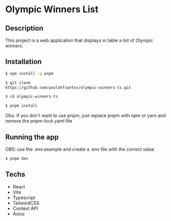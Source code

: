 # Olympic Winners List

## Description

This project is a web application that displays in table a list of Olympic winners.


## Installation

```bash
$ npm install -g pnpm

$ git clone
https://github.com/paulohfsantos/olympic-winners-ts.git

$ cd olympic-winners-ts

$ pnpm install
```

Obs: If you don't want to use pnpm, just replace pnpm with npm or yarn and
remove the pnpm-lock.yaml file

## Running the app
OBS: use the .env.example and create a .env file with the correct value

```bash
$ pnpm dev
```

## Techs
- React
- Vite
- Typescript
- TailwindCSS
- Context API
- Axios
